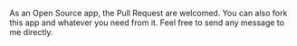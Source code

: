 As an Open Source app, the Pull Request are welcomed. You can also fork this app and whatever you need from it. Feel free to send any message to me directly.